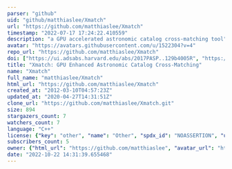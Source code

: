```yaml
---
parser: "github"
uid: "github/matthiaslee/Xmatch"
url: "https://github.com/matthiaslee/Xmatch"
timestamp: "2022-07-17 17:24:22.410559"
description: "a GPU accelerated astronomic catalog cross-matching tool"
avatar: "https://avatars.githubusercontent.com/u/1522304?v=4"
repo_url: "https://github.com/matthiaslee/Xmatch"
doi: ["https://ui.adsabs.harvard.edu/abs/2017PASP..129b4005R", "https://ui.adsabs.harvard.edu/abs/2013ascl.soft03021B/abstract"]
title: "Xmatch: GPU Enhanced Astronomic Catalog Cross-Matching"
name: "Xmatch"
full_name: "matthiaslee/Xmatch"
html_url: "https://github.com/matthiaslee/Xmatch"
created_at: "2012-03-10T04:57:23Z"
updated_at: "2020-04-27T14:31:51Z"
clone_url: "https://github.com/matthiaslee/Xmatch.git"
size: 894
stargazers_count: 7
watchers_count: 7
language: "C++"
license: {"key": "other", "name": "Other", "spdx_id": "NOASSERTION", "url": null, "node_id": "MDc6TGljZW5zZTA="}
subscribers_count: 5
owner: {"html_url": "https://github.com/matthiaslee", "avatar_url": "https://avatars.githubusercontent.com/u/1522304?v=4", "login": "matthiaslee", "type": "User"}
date: "2022-10-22 14:31:39.655468"
---
```

